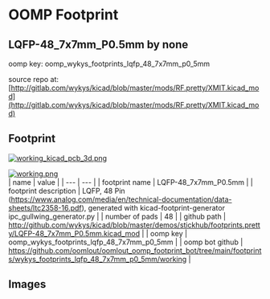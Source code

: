 # OOMP Footprint  
## LQFP-48_7x7mm_P0.5mm  by none  
  
oomp key: oomp_wykys_footprints_lqfp_48_7x7mm_p0_5mm  
  
source repo at: [http://gitlab.com/wykys/kicad/blob/master/mods/RF.pretty/XMIT.kicad_mod](http://gitlab.com/wykys/kicad/blob/master/mods/RF.pretty/XMIT.kicad_mod)  
## Footprint  
  
[![working_kicad_pcb_3d.png](working_kicad_pcb_3d_600.png)](working_kicad_pcb_3d.png)  
  
[![working.png](working_600.png)](working.png)  
| name | value | 
| --- | --- | 
| footprint name | LQFP-48_7x7mm_P0.5mm | 
| footprint description | LQFP, 48 Pin (https://www.analog.com/media/en/technical-documentation/data-sheets/ltc2358-16.pdf), generated with kicad-footprint-generator ipc_gullwing_generator.py | 
| number of pads | 48 | 
| github path | http://github.com/wykys/kicad/blob/master/demos/stickhub/footprints.pretty/LQFP-48_7x7mm_P0.5mm.kicad_mod | 
| oomp key | oomp_wykys_footprints_lqfp_48_7x7mm_p0_5mm | 
| oomp bot github | https://github.com/oomlout/oomlout_oomp_footprint_bot/tree/main/footprints/wykys_footprints_lqfp_48_7x7mm_p0_5mm/working | 
## Images  
